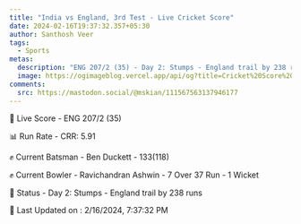 ```yaml
---
title: "India vs England, 3rd Test - Live Cricket Score"
date: 2024-02-16T19:37:32.357+05:30
author: Santhosh Veer
tags:
  - Sports
metas:
  description: "ENG 207/2 (35) - Day 2: Stumps - England trail by 238 runs"
  image: https://ogimageblog.vercel.app/api/og?title=Cricket%20Score%20%F0%9F%8F%8F
comments:
  src: https://mastodon.social/@mskian/111567563137946177
---
```


🔴 Live Score - ENG 207/2 (35)  

📊 Run Rate - CRR: 5.91  

✊ Current Batsman - Ben Duckett - 133(118)  

✊ Current Bowler - Ravichandran Ashwin - 7 Over 37 Run - 1 Wicket  

📑 Status - Day 2: Stumps - England trail by 238 runs

<!--more-->

📝 Last Updated on : 2/16/2024, 7:37:32 PM
